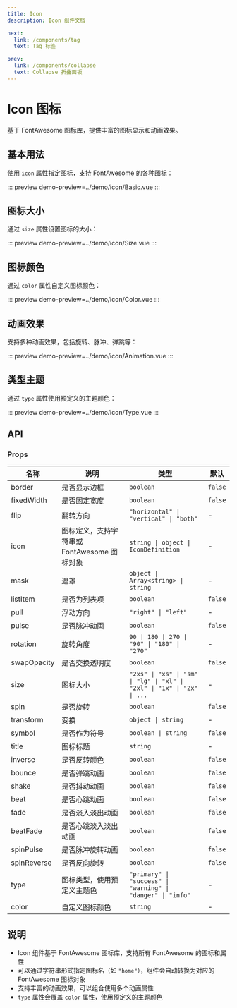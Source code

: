 ```yaml
---
title: Icon
description: Icon 组件文档

next:
  link: /components/tag
  text: Tag 标签

prev:
  link: /components/collapse
  text: Collapse 折叠面板
---
```


# Icon 图标

基于 FontAwesome 图标库，提供丰富的图标显示和动画效果。

## 基本用法

使用 `icon` 属性指定图标，支持 FontAwesome 的各种图标：

::: preview
demo-preview=../demo/icon/Basic.vue
:::

## 图标大小

通过 `size` 属性设置图标的大小：

::: preview
demo-preview=../demo/icon/Size.vue
:::

## 图标颜色

通过 `color` 属性自定义图标颜色：

::: preview
demo-preview=../demo/icon/Color.vue
:::

## 动画效果

支持多种动画效果，包括旋转、脉冲、弹跳等：

::: preview
demo-preview=../demo/icon/Animation.vue
:::

## 类型主题

通过 `type` 属性使用预定义的主题颜色：

::: preview
demo-preview=../demo/icon/Type.vue
:::

## API

### Props

| 名称 | 说明 | 类型 | 默认 |
| ---- | ---- | ---- | ---- |
| border | 是否显示边框 | `boolean` | `false` |
| fixedWidth | 是否固定宽度 | `boolean` | `false` |
| flip | 翻转方向 | `"horizontal" \| "vertical" \| "both"` | - |
| icon | 图标定义，支持字符串或 FontAwesome 图标对象 | `string \| object \| IconDefinition` | - |
| mask | 遮罩 | `object \| Array<string> \| string` | - |
| listItem | 是否为列表项 | `boolean` | `false` |
| pull | 浮动方向 | `"right" \| "left"` | - |
| pulse | 是否脉冲动画 | `boolean` | `false` |
| rotation | 旋转角度 | `90 \| 180 \| 270 \| "90" \| "180" \| "270"` | - |
| swapOpacity | 是否交换透明度 | `boolean` | `false` |
| size | 图标大小 | `"2xs" \| "xs" \| "sm" \| "lg" \| "xl" \| "2xl" \| "1x" \| "2x" \| ...` | - |
| spin | 是否旋转 | `boolean` | `false` |
| transform | 变换 | `object \| string` | - |
| symbol | 是否作为符号 | `boolean \| string` | `false` |
| title | 图标标题 | `string` | - |
| inverse | 是否反转颜色 | `boolean` | `false` |
| bounce | 是否弹跳动画 | `boolean` | `false` |
| shake | 是否抖动动画 | `boolean` | `false` |
| beat | 是否心跳动画 | `boolean` | `false` |
| fade | 是否淡入淡出动画 | `boolean` | `false` |
| beatFade | 是否心跳淡入淡出动画 | `boolean` | `false` |
| spinPulse | 是否脉冲旋转动画 | `boolean` | `false` |
| spinReverse | 是否反向旋转 | `boolean` | `false` |
| type | 图标类型，使用预定义主题色 | `"primary" \| "success" \| "warning" \| "danger" \| "info"` | - |
| color | 自定义图标颜色 | `string` | - |

## 说明

- Icon 组件基于 FontAwesome 图标库，支持所有 FontAwesome 的图标和属性
- 可以通过字符串形式指定图标名（如 `"home"`），组件会自动转换为对应的 FontAwesome 图标对象
- 支持丰富的动画效果，可以组合使用多个动画属性
- `type` 属性会覆盖 `color` 属性，使用预定义的主题颜色